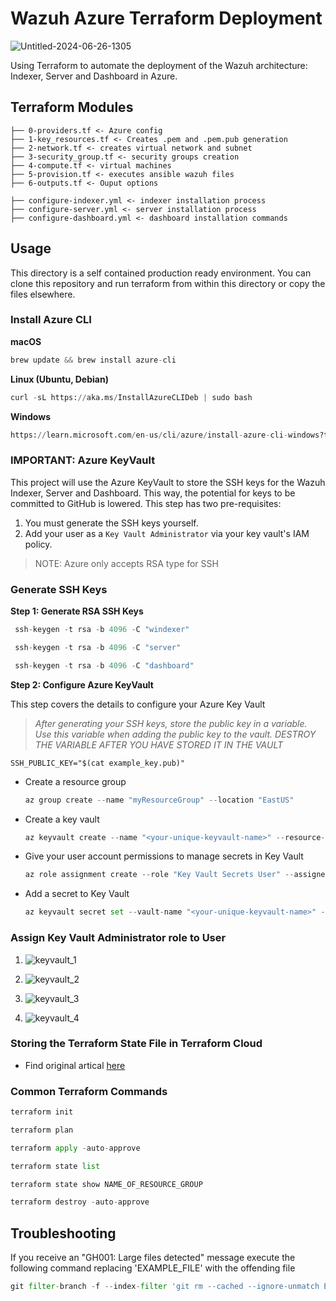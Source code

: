 # Wazuh Azure Terraform Deployment

![Untitled-2024-06-26-1305](https://github.com/datboyblu3/azure_wazuh_terraform/assets/95729902/e10d0d65-a915-4e90-9c3a-26643fab1f4f)


Using Terraform to automate the deployment of the Wazuh architecture: Indexer, Server and Dashboard in Azure.

## Terraform Modules
```
├── 0-providers.tf <- Azure config
├── 1-key_resources.tf <- Creates .pem and .pem.pub generation
├── 2-network.tf <- creates virtual network and subnet
├── 3-security_group.tf <- security groups creation
├── 4-compute.tf <- virtual machines
├── 5-provision.tf <- executes ansible wazuh files
├── 6-outputs.tf <- Ouput options
```

```
├── configure-indexer.yml <- indexer installation process
├── configure-server.yml <- server installation process
├── configure-dashboard.yml <- dashboard installation commands
```

## Usage

This directory is a self contained production ready environment. You can clone
this repository and run terraform from within this directory or copy the files
elsewhere.

### Install Azure CLI

**macOS**
```python
brew update && brew install azure-cli
```

**Linux (Ubuntu, Debian)**
```python
curl -sL https://aka.ms/InstallAzureCLIDeb | sudo bash
```
**Windows**
``` python
https://learn.microsoft.com/en-us/cli/azure/install-azure-cli-windows?tabs=azure-cli)
```

### IMPORTANT: Azure KeyVault

This project will use the Azure KeyVault to store the SSH keys for the Wazuh Indexer, Server and Dashboard. This way, the potential for keys to be committed to GitHub is lowered.
This step has two pre-requisites: 
1) You must generate the SSH keys yourself.
2) Add your user as a `Key Vault Administrator` via your key vault's IAM policy.
   
> NOTE: Azure only accepts RSA type for SSH

### Generate SSH Keys

**Step 1: Generate RSA SSH Keys**
```python
 ssh-keygen -t rsa -b 4096 -C "windexer"
```

```python
 ssh-keygen -t rsa -b 4096 -C "server"
```

```python
 ssh-keygen -t rsa -b 4096 -C "dashboard"
```

**Step 2: Configure Azure KeyVault**

This step covers the details to configure your Azure Key Vault
> *After generating your SSH keys, store the public key in a variable. Use this variable when adding the public key to the vault. DESTROY THE VARIABLE AFTER YOU HAVE STORED IT IN THE VAULT*
```
SSH_PUBLIC_KEY="$(cat example_key.pub)"
```

- Create a resource group
  ```python
  az group create --name "myResourceGroup" --location "EastUS"
  ```
- Create a key vault
  ```python
  az keyvault create --name "<your-unique-keyvault-name>" --resource-group "myResourceGroup" --enable-rbac-authorization
  ```
- Give your user account permissions to manage secrets in Key Vault
  ```python
  az role assignment create --role "Key Vault Secrets User" --assignee "<example_outlook.com#EXT#example@outlook.onmicrosoft.com>" --scope "/subscriptions/<subscription-id>/resourceGroups/<resource-group-name>/providers/Microsoft.KeyVault/vaults/<your-unique-keyvault-name>"
  ```

- Add a secret to Key Vault
  ```python
  az keyvault secret set --vault-name "<your-unique-keyvault-name>" --name "ExamplePassword" --value "$SSH_PUBLIC_KEY" --output none
  ```
### Assign Key Vault Administrator role to User

1) ![keyvault_1](https://github.com/datboyblu3/azure_wazuh_terraform/assets/95729902/e8f715c7-9697-49e3-bfec-d162fea5b5ab)

2) ![keyvault_2](https://github.com/datboyblu3/azure_wazuh_terraform/assets/95729902/19f9471b-d3ff-4abf-a826-b72f45a18db8)

3) ![keyvault_3](https://github.com/datboyblu3/azure_wazuh_terraform/assets/95729902/ca82a235-4a5e-4123-8a08-3809478efd6f)

4) ![keyvault_4](https://github.com/datboyblu3/azure_wazuh_terraform/assets/95729902/c1a1b0de-37d8-4ac9-9709-95360c90202a)


### Storing the Terraform State File in Terraform Cloud

- Find original artical [here](https://developer.hashicorp.com/terraform/tutorials/cloud/cloud-migrate)


### Common Terraform Commands

```python
terraform init
```

```python
terraform plan
```

```python
terraform apply -auto-approve
```

```python
terraform state list
```

```python
terraform state show NAME_OF_RESOURCE_GROUP
```

```python
terraform destroy -auto-approve
```

## Troubleshooting

If you receive an "GH001: Large files detected" message execute the following command replacing 'EXAMPLE_FILE' with the offending file
```python
git filter-branch -f --index-filter 'git rm --cached --ignore-unmatch EXAMPLE_FILE'
```

